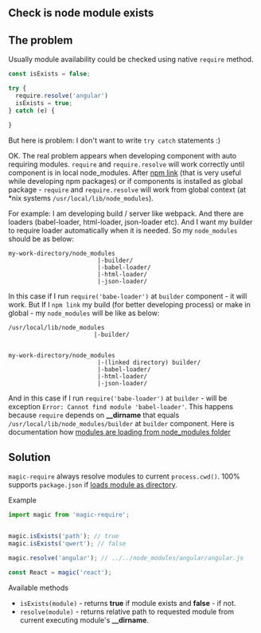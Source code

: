## Check is node module exists


## The problem
Usually module availability could be checked using native `require` method.

```js
const isExists = false;

try {
  require.resolve('angular')
  isExists = true;
} catch (e) {
    
}
```

But here is problem: I don't want to write `try catch` statements :)

OK. The real problem appears when developing component with auto requiring modules. 
`require` and `require.resolve` will work correctly until component is in local node_modules.
After [npm link](https://docs.npmjs.com/cli/link) (that is very useful while developing npm packages) or if components
is installed as global package - `require` and `require.resolve` will work from global context (at \*nix systems
`/usr/local/lib/node_modules`). 

For example:
I am developing build / server like webpack. And there are loaders (babel-loader, html-loader, json-loader etc).
And I want my builder to require loader automatically when it is needed. So my `node_modules` should be as below:

    my-work-directory/node_modules
                             |-builder/
                             |-babel-loader/
                             |-html-loader/
                             |-json-loader/
         
In this case if I run `require('babe-loader')` at `builder` component - it will work.
But If I `npm link` my build (for better developing process) or make in global - my `node_modules` will be like as below:

    /usr/local/lib/node_modules
                            |-builder/
        

    my-work-directory/node_modules
                             |-(linked directory) builder/
                             |-babel-loader/
                             |-html-loader/
                             |-json-loader/

And in this case if I run `require('babe-loader')` at `builder` - will be exception `Error: Cannot find module 'babel-loader'`.
This happens because `require` depends on **\_\_dirname** that equals `/usr/local/lib/node_modules/builder` at `builder` component. 
Here is documentation how [modules are loading from node_modules folder](https://nodejs.org/docs/latest/api/modules.html#modules_loading_from_node_modules_folders)

## Solution

`magic-require` always resolve modules to current `process.cwd()`. 100% supports `package.json` if [loads module as directory](https://nodejs.org/docs/latest/api/modules.html#modules_all_together).

Example

```js
import magic from 'magic-require';


magic.isExists('path'); // true
magic.isExists('qwert'); // false

magic.resolve('angular'); // ../../node_modules/angular/angular.js

const React = magic('react');
```

Available methods

- `isExists(module)` - returns **true** if module exists and **false** - if not.
- `resolve(module)` - returns relative path to requested module from current executing module's **\_\_dirname**. 

